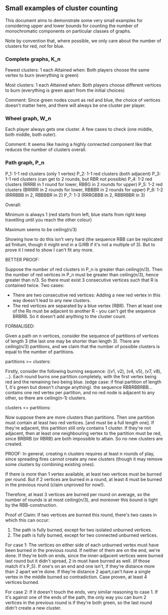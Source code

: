 ## Small examples of cluster counting

This document aims to demonstrate some very small examples for considering upper and lower bounds for counting the number of monochromatic components on particular classes of graphs.

Note by convention that, where possible, we only care about the number of clusters for red, not for blue.

### Complete graphs, K_n

Fewest clusters: 1 each
Attained when: Both players choose the same vertex to burn (everything is green)

Most clusters: 1 each
Attained when: Both players choose different vertices to burn (everything is green apart from the initial choices)

Comment: Since green nodes count as red and blue, the choice of vertices doesn't matter here, and there will always be one cluster per player.

### Wheel graph, W_n

Each player always gets one cluster. A few cases to check (one middle, both middle, both outer).

Comment: It seems like having a highly connected component like that reduces the number of clusters overall.

### Path graph, P_n

P_1: 1-1 red clusters (only 1 vertex)
P_2: 1-1 red clusters (both adjacent)
P_3: 1-1 red clusters (can get to 2 rounds, but RBR not possible)
P_4: 1-2 red clusters (RRRB in 1 round for lower, RBBG in 2 rounds for upper)
P_5: 1-2 red clusters (BRRRR in 2 rounds for lower, RBBBR in 2 rounds for upper)
P_6: 1-2 (RRRBBB in 2, RBBBBR in 2)
P_7: 1-3 (RRRGBBB in 2, RBBRBBR in 3)


Overall:

Minimum is always 1 (red starts from left, blue starts from right keep travelling until you reach the other colour)

Maximum seems to be ceiling(n/3)

Showing how to do this isn't very hard (the sequence RBB can be replicated ad finitum, though it might end in a G/RB if it's not a multiple of 3). But to prove it I need to show I can't fit any more.


BETTER PROOF:

Suppose the number of red clusters in P_n is greater than ceiling(n/3). Then the number of red vertices in P_n must be greater than ceiling(n/3), hence greater than n/3. So there must exist 3 consecutive vertices such that R is contained twice. Two cases:

* There are two consecutive red vertices: Adding a new red vertex in this way doesn't lead to any new clusters.
* The red vertices are separated by a blue vertex (RBR). Then at least one of the Rs must be adjacent to another R - you can't get the sequence BRBRB. So it doesn't add anything to the cluster count.

FORMALISED:

Given a path on n vertices, consider the sequence of partitions of vertices of length 3 (the last one may be shorter than length 3). There are ceiling(n/3) partitions, and we claim that the number of possible clusters is equal to the number of partitions.

partitions >= clusters:

Firstly, consider the following burning sequence: ((v1, v2), (v4, v5), (v7, v8), ...). Each round burns one partition completely, with the first vertex being red and the remaining two being blue. (edge case: if final partition of length 1, it's green but doesn't change anything). the sequence RBBRBBRBB... contains one red vertex per partition, and no red node is adjacent to any other, so there are ceiling(n-1) clusters.

clusters <= partitions:

Now suppose there are more clusters than partitions. Then one partition must contain at least two red vertices. [and must be a full length one]. If they're adjacent, this partition still only contains 1 cluster. If they're not adjacent, then at least one neighbouring vertex to the partition must be red, since BRBRB (or RBRB) are both impossible to attain. So no new clusters are created. 













PROOF: In general, creating n clusters requires at least n rounds of play, since spreading fires cannot create any new clusters (though it may remove some clusters by combining existing ones).

If there is more than 1 vertex available, at least two vertices must be burned per round. But if 2 vertices are burned in a round, at least 4 must be burned in the previous round (claim unproved for now!).

Therefore, at least 3 vertices are burned per round on average, so the number of rounds is at most ceiling(n/3), and moreover this bound is tight by the RBB-construction.

Proof of Claim: If two vertices are burned this round, there's two cases in which this can occur:

1. The path is fully burned, except for two isolated unburned vertices. 
2. The path is fully burned, except for two connected unburned vertices.

For case 1: The vertices on either side of each unburned vertex must have been burned in the previous round. If neither of them are on the end, we're done. If they're both on ends, since the inner-adjacent vertices were burned last round but it didn't spread, 2 in must have burned as well. (if those match it's P_5).
If one's on an end and one isn't, if they're distance more than 2 apart we're done. If they're distance 2 apart,can't have a single vertex in the middle burned so contradiction. Case proven, at least 4 vertices burned.

For case 2: If it doesn't touch the ends, very similar reasoning to case 1. If it's against one of the ends of the path, the only way you can burn 2 vertices in the previous round is if they're both green, so the last round didn't create a new cluster.